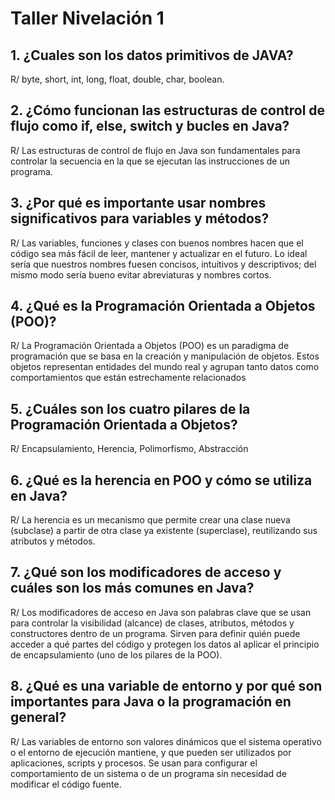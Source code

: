 # Taller Nivelación 1
## 1. ¿Cuales son los datos primitivos de JAVA?
  R/ byte, short, int, long, float, double, char, boolean.
## 2. ¿Cómo funcionan las estructuras de control de flujo como if, else, switch y bucles en Java?
  R/ Las estructuras de control de flujo en Java son fundamentales para controlar la secuencia en la que se ejecutan las instrucciones de un programa.
## 3. ¿Por qué es importante usar nombres significativos para variables y métodos?
  R/ Las variables, funciones y clases con buenos nombres hacen que el código sea más fácil de leer, mantener y actualizar en el futuro. Lo ideal sería que nuestros 
  nombres fuesen concisos, intuitivos y descriptivos; del mismo modo sería bueno evitar abreviaturas y nombres cortos.
## 4. ¿Qué es la Programación Orientada a Objetos (POO)? 
  R/ La Programación Orientada a Objetos (POO) es un paradigma de programación que se basa en la creación y manipulación de objetos. 
Estos objetos representan entidades del mundo real y agrupan tanto datos como comportamientos que están estrechamente relacionados
## 5. ¿Cuáles son los cuatro pilares de la Programación Orientada a Objetos?
  R/ Encapsulamiento, Herencia, Polimorfismo, Abstracción
## 6. ¿Qué es la herencia en POO y cómo se utiliza en Java?
  R/ La herencia es un mecanismo que permite crear una clase nueva (subclase) a partir de otra clase ya existente (superclase), reutilizando sus atributos y métodos.
## 7. ¿Qué son los modificadores de acceso y cuáles son los más comunes en Java?
  R/ Los modificadores de acceso en Java son palabras clave que se usan para controlar la visibilidad (alcance) de clases, atributos, métodos y constructores dentro de un programa. 
Sirven para definir quién puede acceder a qué partes del código y protegen los datos al aplicar el principio de encapsulamiento (uno de los pilares de la POO).
## 8. ¿Qué es una variable de entorno y por qué son importantes para Java o la programación en general?
  R/ Las variables de entorno son valores dinámicos que el sistema operativo o el entorno de ejecución mantiene, y que pueden ser utilizados por aplicaciones, scripts y procesos. 
Se usan para configurar el comportamiento de un sistema o de un programa sin necesidad de modificar el código fuente.
